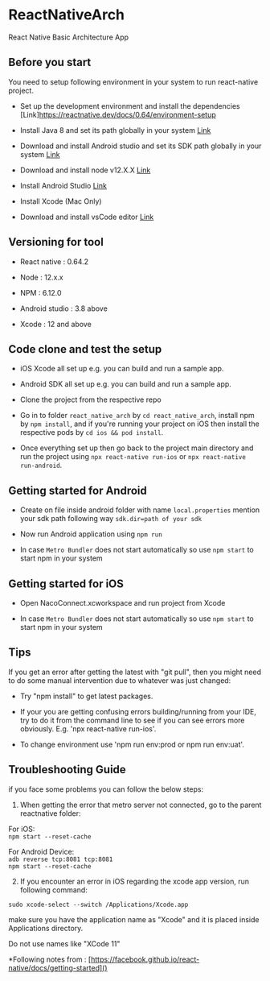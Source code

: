 # ReactNativeArch

React Native Basic Architecture App

## Before you start

You need to setup following environment in your system to run react-native project.

  
- Set up the development environment and install the dependencies [Link]https://reactnative.dev/docs/0.64/environment-setup

- Install Java 8 and set its path globally in your system [Link](https://www.java.com/en/download/help/download_options.xml)

- Download and install Android studio and set its SDK path globally in your system [Link](https://developer.android.com/studio/)

- Download and install node v12.X.X [Link](https://nodejs.org/en/blog/release/v12.13.0/)

- Install Android Studio [Link](https://developer.android.com/studio/)

- Install Xcode (Mac Only)

- Download and install vsCode editor [Link](https://code.visualstudio.com/download)

## Versioning for tool


- React native : 0.64.2

- Node : 12.x.x

- NPM : 6.12.0

- Android studio : 3.8 above

- Xcode : 12 and above

  
## Code clone and test the setup

- iOS Xcode all set up e.g. you can build and run a sample app.

- Android SDK all set up e.g. you can build and run a sample app.

- Clone the project from the respective repo

- Go in to folder `react_native_arch` by `cd react_native_arch`, install npm by `npm install`, and if you're running your project on iOS then install the respective pods by `cd ios && pod install`.

- Once everything set up then go back to the project main directory and run the project using `npx react-native run-ios` or `npx react-native run-android`.
  

## Getting started for Android

- Create on file inside android folder with name `local.properties` mention your sdk path following way `sdk.dir=path of your sdk `

- Now run Android application using `npm run`

- In case `Metro Bundler` does not start automatically so use `npm start` to start npm in your system

  

## Getting started for iOS

- Open NacoConnect.xcworkspace and run project from Xcode

- In case `Metro Bundler` does not start automatically so use `npm start` to start npm in your system

## Tips
  
If you get an error after getting the latest with "git pull", then you might need to do some manual intervention due to whatever was just changed:

- Try "npm install" to get latest packages.

- If your you are getting confusing errors building/running from your IDE, try to do it from the command line to see if you can see errors more obviously. E.g. 'npx react-native run-ios'.

- To change environment use 'npm run env:prod or npm run env:uat'.

## Troubleshooting Guide 
if you face some problems you can follow the below steps:

1) When getting the error that metro server not connected, go to the parent reactnative folder:<br />

For iOS:<br />
`npm start --reset-cache`

For Android Device:<br />
`adb reverse tcp:8081 tcp:8081`<br />
`npm start --reset-cache`

2) If you encounter an error in iOS regarding the xcode app version, run following command:

`sudo xcode-select --switch /Applications/Xcode.app`

make sure you have the application name as "Xcode" and it is placed inside Applications directory. 

Do not use names like "XCode 11"

*Following notes from : [https://facebook.github.io/react-native/docs/getting-started]()
